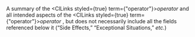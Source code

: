  



A summary of the <ClLinks styled={true} term={"operator"}><i>operator</i></ClLinks> and all intended aspects of the <ClLinks styled={true} term={"operator"}><i>operator</i></ClLinks> , but does not necessarily include all the fields referenced below it (“Side Effects,” “Exceptional Situations,” *etc.*) 



